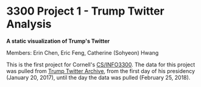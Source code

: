 # 3300 Project 1 - Trump Twitter Analysis
**A static visualization of Trump's Twitter**

Members: Erin Chen, Eric Feng, Catherine (Sohyeon) Hwang

This is the first project for Cornell's [CS/INFO3300](https://mimno.infosci.cornell.edu/info3300/). The data for this project was pulled from [Trump Twitter Archive](https://trumptwitterarchive.com), from the first day of his presidency (January 20, 2017), until the day the data was pulled (February 25, 2018).  
